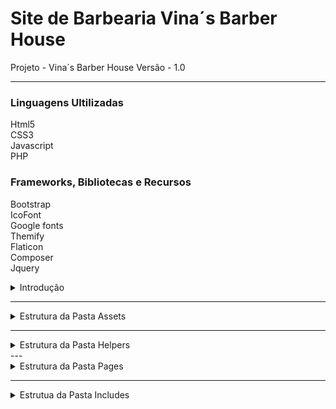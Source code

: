 # Site de Barbearia Vina´s Barber House

Projeto - Vina´s Barber House
Versão - 1.0

 ***

 ### Linguagens Ultilizadas

 Html5<br>
 CSS3 <br>
 Javascript<br>
 PHP<br>


### Frameworks, Bibliotecas e Recursos

Bootstrap<br>
IcoFont<br>
Google fonts<br>
Themify<br>
Flaticon<br>
Composer<br>
Jquery<br>



<details>
<summary>Introdução</summary>
<br>
<br><br>
<pre>
O vina´s barber house é um projeto portfólio de um site de barbearia.
</pre>
</details>

---

<details>
<summary>Estrutura da Pasta Assets</summary>
<br>
<br><br>
<pre>
Na pasta assets estão todos os arquivos de imagem e estilização dos site.
css
img
js
vendors
scss
</pre>
</details>

---
<details>
<summary>Estrutura da Pasta Helpers</summary>
<br>
<br><br>
<pre>
Na pasta helpers você encontrará o arquivo de configuração da url base

</pre>
</details>
---

<details>
<summary>Estrutura da Pasta Pages</summary>
<br>
<br><br>
<pre>
Na pasta pages você encontra todas as páginas do projeto.

</pre>
</details>

---

<details>
<summary>Estrutua da Pasta Includes</summary>
<br>
<br><br>
<pre>
Data  - Onde estão todos os arquivos de configuração dinâmica do site.
Templates - Todos os arquivos de layout e tema.

</pre>
</details>


